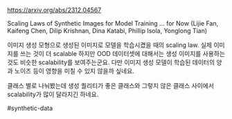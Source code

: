 https://arxiv.org/abs/2312.04567

Scaling Laws of Synthetic Images for Model Training ... for Now (Lijie Fan, Kaifeng Chen, Dilip Krishnan, Dina Katabi, Phillip Isola, Yonglong Tian)

이미지 생성 모형으로 생성된 이미지로 모델을 학습시켰을 때의 scaling law. 실제 이미지를 쓰는 것이 더 scalable 하지만 OOD 데이터셋에 대해서는 생성 이미지를 사용하는 것도 비슷한 scalability를 보여주는군요. 다만 이미지 생성 모델이 학습된 데이터의 양과 노이즈 등이 영향을 미칠 수 있지 않을까 싶네요.

클래스 별로 나눠봤는데 생성 퀄리티가 좋은 클래스와 그렇지 않은 클래스 사이에서 scalability가 많이 달라지긴 하네요.

#synthetic-data 